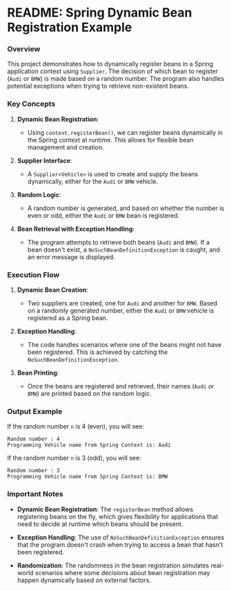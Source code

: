 # README: Spring Dynamic Bean Registration Example

### Overview

This project demonstrates how to dynamically register beans in a Spring application context using `Supplier`. The decision of which bean to register (`Audi` or `BMW`) is made based on a random number. The program also handles potential exceptions when trying to retrieve non-existent beans.

### Key Concepts

1. **Dynamic Bean Registration**:
    - Using `context.registerBean()`, we can register beans dynamically in the Spring context at runtime. This allows for flexible bean management and creation.

2. **Supplier Interface**:
    - A `Supplier<Vehicle>` is used to create and supply the beans dynamically, either for the `Audi` or `BMW` vehicle.

3. **Random Logic**:
    - A random number is generated, and based on whether the number is even or odd, either the `Audi` or `BMW` bean is registered.

4. **Bean Retrieval with Exception Handling**:
    - The program attempts to retrieve both beans (`Audi` and `BMW`). If a bean doesn't exist, a `NoSuchBeanDefinitionException` is caught, and an error message is displayed.

### Execution Flow

1. **Dynamic Bean Creation**:
    - Two suppliers are created, one for `Audi` and another for `BMW`. Based on a randomly generated number, either the `Audi` or `BMW` vehicle is registered as a Spring bean.

2. **Exception Handling**:
    - The code handles scenarios where one of the beans might not have been registered. This is achieved by catching the `NoSuchBeanDefinitionException`.

3. **Bean Printing**:
    - Once the beans are registered and retrieved, their names (`Audi` or `BMW`) are printed based on the random logic.


### Output Example

If the random number `n` is 4 (even), you will see:
```
Random number : 4
Programming Vehicle name from Spring Context is: Audi
```

If the random number `n` is 3 (odd), you will see:
```
Random number : 3
Programming Vehicle name from Spring Context is: BMW
```


### Important Notes

- **Dynamic Bean Registration**: The `registerBean` method allows registering beans on the fly, which gives flexibility for applications that need to decide at runtime which beans should be present.

- **Exception Handling**: The use of `NoSuchBeanDefinitionException` ensures that the program doesn't crash when trying to access a bean that hasn't been registered.

- **Randomization**: The randomness in the bean registration simulates real-world scenarios where some decisions about bean registration may happen dynamically based on external factors.

